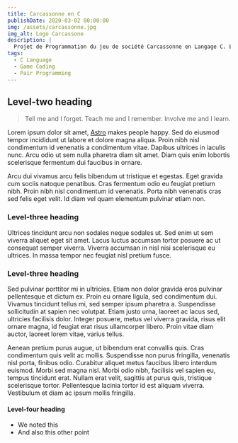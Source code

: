 ```yaml
---
title: Carcassonne en C
publishDate: 2020-03-02 00:00:00
img: /assets/carcassonne.jpg
img_alt: Logo Carcassone
description: |
  Projet de Programmation du jeu de société Carcassonne en Langage C. En collaboration avec Assalas ARAB.
tags:
  - C Language
  - Game Coding
  - Pair Programming
---
```


## Level-two heading

> Tell me and I forget. Teach me and I remember. Involve me and I learn.

Lorem ipsum dolor sit amet, <a href="https://astro.build/">Astro</a> makes people happy. Sed do eiusmod tempor incididunt ut labore et dolore magna aliqua. Proin nibh nisl condimentum id venenatis a condimentum vitae. Dapibus ultrices in iaculis nunc. Arcu odio ut sem nulla pharetra diam sit amet. Diam quis enim lobortis scelerisque fermentum dui faucibus in ornare.

Arcu dui vivamus arcu felis bibendum ut tristique et egestas. Eget gravida cum sociis natoque penatibus. Cras fermentum odio eu feugiat pretium nibh. Proin nibh nisl condimentum id venenatis. Porta nibh venenatis cras sed felis eget velit. Id diam vel quam elementum pulvinar etiam non.

### Level-three heading

Ultrices tincidunt arcu non sodales neque sodales ut. Sed enim ut sem viverra aliquet eget sit amet. Lacus luctus accumsan tortor posuere ac ut consequat semper viverra. Viverra accumsan in nisl nisi scelerisque eu ultrices. In massa tempor nec feugiat nisl pretium fusce.

### Level-three heading

Sed pulvinar porttitor mi in ultricies. Etiam non dolor gravida eros pulvinar pellentesque et dictum ex. Proin eu ornare ligula, sed condimentum dui. Vivamus tincidunt tellus mi, sed semper ipsum pharetra a. Suspendisse sollicitudin at sapien nec volutpat. Etiam justo urna, laoreet ac lacus sed, ultricies facilisis dolor. Integer posuere, metus vel viverra gravida, risus elit ornare magna, id feugiat erat risus ullamcorper libero. Proin vitae diam auctor, laoreet lorem vitae, varius tellus.

Aenean pretium purus augue, ut bibendum erat convallis quis. Cras condimentum quis velit ac mollis. Suspendisse non purus fringilla, venenatis nisl porta, finibus odio. Curabitur aliquet metus faucibus libero interdum euismod. Morbi sed magna nisl. Morbi odio nibh, facilisis vel sapien eu, tempus tincidunt erat. Nullam erat velit, sagittis at purus quis, tristique scelerisque tortor. Pellentesque lacinia tortor id est aliquam viverra. Vestibulum et diam ac ipsum mollis fringilla.

#### Level-four heading

- We noted this
- And also this other point
